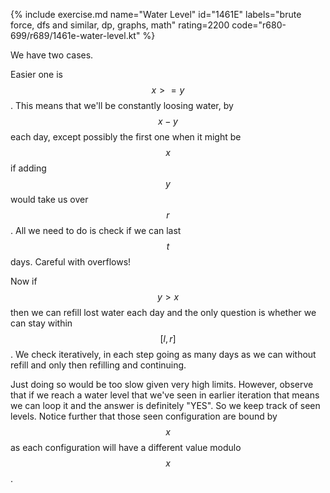 {% include exercise.md name="Water Level" id="1461E" labels="brute force, dfs and similar, dp, graphs, math" rating=2200 code="r680-699/r689/1461e-water-level.kt" %}

We have two cases.

Easier one is $$x >= y$$.  This means that we'll be constantly loosing water, by $$x-y$$ each day, except possibly the first one when it might be $$x$$ if adding $$y$$ would take us over $$r$$.  All we need to do is check if we can last $$t$$ days.  Careful with overflows!

Now if $$y > x$$ then we can refill lost water each day and the only question is whether we can stay within $$[l, r]$$.  We check iteratively, in each step going as many days as we can without refill and only then refilling and continuing.

Just doing so would be too slow given very high limits.  However, observe that if we reach a water level that we've seen in earlier iteration that means we can loop it and the answer is definitely "YES".  So we keep track of seen levels.  Notice further that those seen configuration are bound by $$x$$ as each configuration will have a different value modulo $$x$$.
